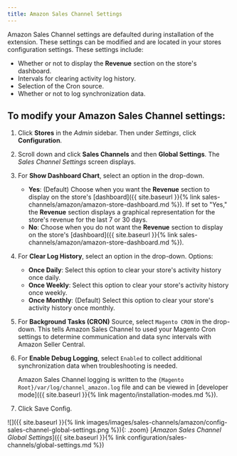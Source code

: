 ```yaml
---
title: Amazon Sales Channel Settings
---
```



Amazon Sales Channel settings are defaulted during installation of the extension. These settings can be modified and are located in your stores configuration settings. These settings include:

- Whether or not to display the **Revenue** section on the store's dashboard.
- Intervals for clearing activity log history.
- Selection of the Cron source.
- Whether or not to log synchronization data.

## To modify your Amazon Sales Channel settings:

1. Click **Stores** in the _Admin_ sidebar. Then under _Settings_, click **Configuration**.

1. Scroll down and click **Sales Channels** and then **Global Settings**. The _Sales Channel Settings_ screen displays.

1. For **Show Dashboard Chart**, select an option in the drop-down.

    - **Yes**: (Default) Choose when you want the **Revenue** section to display on the store's [dashboard]({{ site.baseurl }}{% link sales-channels/amazon/amazon-store-dashboard.md %}). If set to "Yes," the **Revenue** section displays a graphical representation for the store's revenue for the last 7 or 30 days.
    - **No**: Choose when you do not want the **Revenue** section to display on the store's [dashboard]({{ site.baseurl }}{% link sales-channels/amazon/amazon-store-dashboard.md %}).

1. For **Clear Log History**, select an option in the drop-down. Options:

    - **Once Daily**: Select this option to clear your store's activity history once daily.
    - **Once Weekly**: Select this option to clear your store's activity history once weekly.
    - **Once Monthly**: (Default) Select this option to clear your store's activity history once monthly.

1. For **Background Tasks (CRON)** Source, select `Magento CRON` in the drop-down. This tells Amazon Sales Channel to used your Magento Cron settings to determine communication and data sync intervals with Amazon Seller Central.

1. For **Enable Debug Logging**, select `Enabled` to collect additional synchronization data when troubleshooting is needed.

   Amazon Sales Channel logging is written to the `{Magento Root}/var/log/channel_amazon.log` file and can be viewed in [developer mode]({{ site.baseurl }}{% link magento/installation-modes.md %}).

1. Click <span class="btn">Save Config</span>.

![]({{ site.baseurl }}{% link images/images/sales-channels/amazon/config-sales-channel-global-settings.png %}){: .zoom}
[_Amazon Sales Channel Global Settings_]({{ site.baseurl }}{% link configuration/sales-channels/global-settings.md %})
